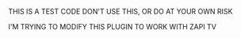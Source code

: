 THIS IS A TEST CODE 
DON'T USE THIS, OR DO AT YOUR OWN RISK

I'M TRYING TO MODIFY THIS PLUGIN TO WORK WITH ZAPI TV
